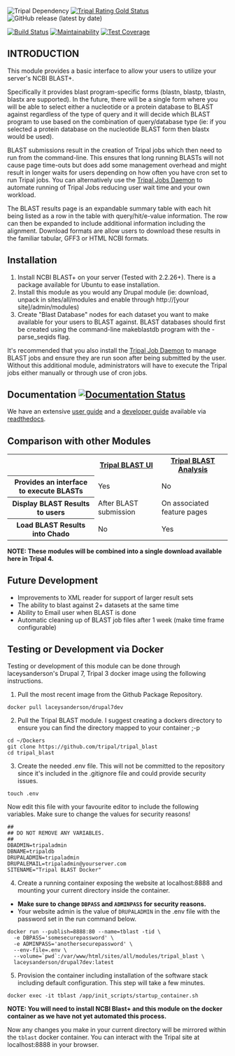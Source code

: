 ![Tripal Dependency](https://img.shields.io/badge/tripal-%3E=3.0-brightgreen)
[![Tripal Rating Gold Status](https://tripal.readthedocs.io/en/7.x-3.x/_images/Tripal-Gold.png)](https://tripal.readthedocs.io/en/7.x-3.x/extensions/module_rating.html#Gold)
![GitHub release (latest by date)](https://img.shields.io/github/v/release/tripal/tripal_blast)

[![Build Status](https://travis-ci.org/tripal/tripal_blast.svg?branch=7.x-1.x)](https://travis-ci.org/tripal/tripal_blast)
[![Maintainability](https://api.codeclimate.com/v1/badges/5071f91a02a3fcafc275/maintainability)](https://codeclimate.com/github/tripal/tripal_blast/maintainability)
[![Test Coverage](https://api.codeclimate.com/v1/badges/5071f91a02a3fcafc275/test_coverage)](https://codeclimate.com/github/tripal/tripal_blast/test_coverage)

INTRODUCTION
------------
This module provides a basic interface to allow your users to utilize your
server's NCBI BLAST+.

Specifically it provides blast program-specific forms (blastn, blastp, tblastn,
blastx are supported). In the future, there will be a single form where you
will be able to select either a nucleotide or a protein database to BLAST
against regardless of the type of query and it will decide which BLAST
program to use based on the combination of query/database type (ie: if you
selected a protein database on the nucleotide BLAST form then blastx would
be used).

BLAST submissions result in the creation of Tripal jobs which then need to run
from the command-line. This ensures that long running BLASTs will not cause
page time-outs but does add some management overhead and might result in longer
waits for users depending on how often you have cron set to run Tripal jobs.
You can alternatively use the [Tripal Jobs Daemon](https://github.com/tripal/tripal/tree/7.x-3.x/tripal_daemon)
to automate running of Tripal Jobs reducing user wait time and your own workload.

The BLAST results page is an expandable summary table with each hit being
listed as a row in the table with query/hit/e-value information. The row can
then be expanded to include additional information including the alignment.
Download formats are allow users to download these results in the familiar
tabular, GFF3 or HTML NCBI formats.

Installation
------------
1. Install NCBI BLAST+ on your server (Tested with 2.2.26+). There is a
   package available for Ubuntu to ease installation.
2. Install this module as you would any Drupal module (ie: download, unpack
   in sites/all/modules and enable through http://[your site]/admin/modules)
3. Create "Blast Database" nodes for each dataset you want to make available
   for your users to BLAST against. BLAST databases should first be created
   using the command-line makeblastdb program with the -parse_seqids flag.

 It's recommended that you also install the [Tripal Job Daemon](https://github.com/tripal/tripal/tree/7.x-3.x/tripal_daemon)
 to manage BLAST jobs and ensure they are run soon after being submitted
 by the user. Without this additional module, administrators will have to
 execute the Tripal jobs either manually or through use of cron jobs.

Documentation   [![Documentation Status](https://readthedocs.org/projects/tripal-blast-ui/badge/?version=latest)](https://tripal-blast-ui.readthedocs.io/en/latest/?badge=latest)
--------------

We have an extensive [user guide](https://tripal-blast-ui.readthedocs.io/en/latest/user_guide.html) and a [developer guide](https://tripal-blast-ui.readthedocs.io/en/latest/dev_guide.html) available via [readthedocs](https://tripal-blast-ui.readthedocs.io/en/latest/index.html).

Comparison with other Modules
------------------------------
<table>
<tr><th></th><th><a href="project/tripal_blast">Tripal BLAST UI</a></th><th><a href="project/tripal_blast_analysis">Tripal BLAST Analysis</a></th></tr>
<tr><th>Provides an interface to execute BLASTs</th><td>Yes</td><td>No</td></tr>
<tr><th>Display BLAST Results to users</th><td>After BLAST submission</td><td>On associated feature pages</td></tr>
<tr><th>Load BLAST Results into Chado</th><td>No</td><td>Yes</td></tr>
</table>

**NOTE: These modules will be combined into a single download available
here in Tripal 4.**

Future Development
-------------------
 - Improvements to XML reader for support of larger result sets
 - The ability to blast against 2+ datasets at the same time
 - Ability to Email user when BLAST is done
 - Automatic cleaning up of BLAST job files after 1 week (make time frame configurable)

 Testing or Development via Docker
 -----------------------------------

 Testing or development of this module can be done through laceysanderson's Drupal 7, Tripal 3 docker image using the following instructions.

 1) Pull the most recent image from the Github Package Repository.

 ```
 docker pull laceysanderson/drupal7dev
 ```

 2) Pull the Tripal BLAST module. I suggest creating a dockers directory to ensure you can find the directory mapped to your container ;-p

 ```
 cd ~/Dockers
 git clone https://github.com/tripal/tripal_blast
 cd tripal_blast
 ```

 3) Create the needed .env file. This will not be committed to the repository since it's included in the .gitignore file and could provide security issues.

 ```
 touch .env
 ```

 Now edit this file with your favourite editor to include the following variables. Make sure to change the values for security reasons!

 ```
 ##
 ## DO NOT REMOVE ANY VARIABLES.
 ##
 DBADMIN=tripaladmin
 DBNAME=tripaldb
 DRUPALADMIN=tripaladmin
 DRUPALEMAIL=tripaladmin@yourserver.com
 SITENAME="Tripal BLAST Docker"
 ```

 4) Create a running container exposing the website at localhost:8888 and mounting your current directory inside the container.

  - **Make sure to change `DBPASS` and `ADMINPASS` for security reasons.**
  - Your website admin is the value of `DRUPALADMIN` in the .env file with the password set in the run command below.

 ```
 docker run --publish=8888:80 --name=tblast -tid \
   -e DBPASS='somesecurepassword' \
   -e ADMINPASS='anothersecurepassword' \
   --env-file=.env \
   --volume=`pwd`:/var/www/html/sites/all/modules/tripal_blast \
   laceysanderson/drupal7dev:latest
 ```

 5) Provision the container including installation of the software stack including default configuration. This step will take a few minutes.

 ```
 docker exec -it tblast /app/init_scripts/startup_container.sh
 ```

**NOTE: You will need to install NCBI Blast+ and this module on the docker container as we have not yet automated this process.**

Now any changes you make in your current directory will be mirrored within the `tblast` docker container. You can interact with the Tripal site at localhost:8888 in your browser.
